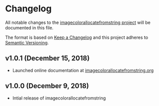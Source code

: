 # Changelog

All notable changes to the [imagecolorallocatefromstring project](https://github.com/andrewgjohnson/imagecolorallocatefromstring) will be documented in this file.

The format is based on [Keep a Changelog](http://keepachangelog.com/) and this project adheres to [Semantic Versioning](http://semver.org/).

## v1.0.1 (December 15, 2018)
 * Launched online documentation at [imagecolorallocatefromstring.org](https://imagecolorallocatefromstring.org)

## v1.0.0 (December 9, 2018)
 * Intial release of imagecolorallocatefromstring
